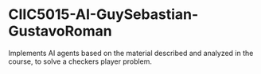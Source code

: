 # CIIC5015-AI-GuySebastian-GustavoRoman
Implements AI agents based on the material described and analyzed in the course, to solve a checkers player problem. 
